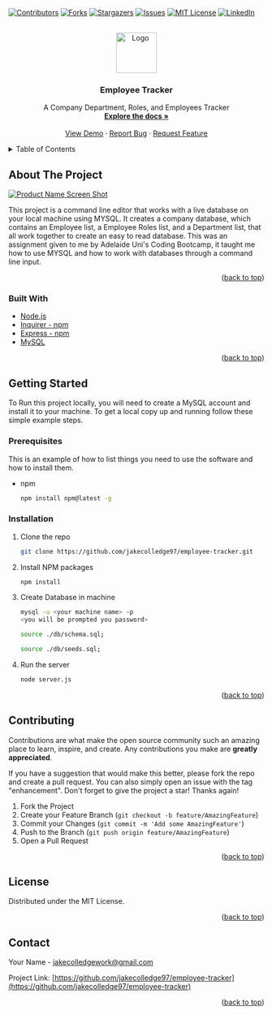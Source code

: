 <div id="top"></div>
<!--
*** Thanks for checking out the Best-README-Template. If you have a suggestion
*** that would make this better, please fork the repo and create a pull request
*** or simply open an issue with the tag "enhancement".
*** Don't forget to give the project a star!
*** Thanks again! Now go create something AMAZING! :D
-->



<!-- PROJECT SHIELDS -->
<!--
*** I'm using markdown "reference style" links for readability.
*** Reference links are enclosed in brackets [ ] instead of parentheses ( ).
*** See the bottom of this document for the declaration of the reference variables
*** for contributors-url, forks-url, etc. This is an optional, concise syntax you may use.
*** https://www.markdownguide.org/basic-syntax/#reference-style-links
-->
[![Contributors][contributors-shield]][contributors-url]
[![Forks][forks-shield]][forks-url]
[![Stargazers][stars-shield]][stars-url]
[![Issues][issues-shield]][issues-url]
[![MIT License][license-shield]][license-url]
[![LinkedIn][linkedin-shield]][linkedin-url]



<!-- PROJECT LOGO -->
<br />
<div align="center">
  <a href="https://github.com/jakecolledge97/employee-tracker">
    <img src="images/logo.png" alt="Logo" width="80" height="80">
  </a>

<h3 align="center">Employee Tracker</h3>

  <p align="center">
    A Company Department, Roles, and Employees Tracker
    <br />
    <a href="https://github.com/jakecolledge97/employee-tracker"><strong>Explore the docs »</strong></a>
    <br />
    <br />
    <a href="https://github.com/jakecolledge97/employee-tracker">View Demo</a>
    ·
    <a href="https://github.com/jakecolledge97/employee-tracker/issues">Report Bug</a>
    ·
    <a href="https://github.com/jakecolledge97/employee-tracker/issues">Request Feature</a>
  </p>
</div>



<!-- TABLE OF CONTENTS -->
<details>
  <summary>Table of Contents</summary>
  <ol>
    <li>
      <a href="#about-the-project">About The Project</a>
      <ul>
        <li><a href="#built-with">Built With</a></li>
      </ul>
    </li>
    <li>
      <a href="#getting-started">Getting Started</a>
      <ul>
        <li><a href="#prerequisites">Prerequisites</a></li>
        <li><a href="#installation">Installation</a></li>
      </ul>
    </li>
    <li><a href="#contributing">Contributing</a></li>
    <li><a href="#license">License</a></li>
    <li><a href="#contact">Contact</a></li>
  </ol>
</details>



<!-- ABOUT THE PROJECT -->
## About The Project

[![Product Name Screen Shot][product-screenshot]](https://example.com)

This project is a command line editor that works with a live database on your local machine using MYSQL. It creates a company database, which contains an Employee list, a Employee Roles list, and a Department list, that all work together to create an easy to read database. This was an assignment given to me by Adelaide Uni's Coding Bootcamp, it taught me how to use MYSQL and how to work with databases through a command line input.

<p align="right">(<a href="#top">back to top</a>)</p>



### Built With

* [Node.js](https://nodejs.org/en/)
* [Inquirer - npm](https://www.npmjs.com/package/inquirer)
* [Express - npm](https://www.npmjs.com/package/express)
* [MySQL](https://www.mysql.com/downloads/)


<p align="right">(<a href="#top">back to top</a>)</p>



<!-- GETTING STARTED -->
## Getting Started

To Run this project locally, you will need to create a MySQL account and install it to your machine.
To get a local copy up and running follow these simple example steps.

### Prerequisites

This is an example of how to list things you need to use the software and how to install them.
* npm
  ```sh
  npm install npm@latest -g
  ```

### Installation

1. Clone the repo
   ```sh
   git clone https://github.com/jakecolledge97/employee-tracker.git
   ```
2. Install NPM packages
   ```sh
   npm install
   ```
3. Create Database in machine 
   ```sh
   mysql -u <your machine name> -p 
   <you will be prompted you password>

   source ./db/schema.sql;

   source ./db/seeds.sql;
   ```
4. Run the server
   ```sh
   node server.js
   ```

<p align="right">(<a href="#top">back to top</a>)</p>


<!-- CONTRIBUTING -->
## Contributing

Contributions are what make the open source community such an amazing place to learn, inspire, and create. Any contributions you make are **greatly appreciated**.

If you have a suggestion that would make this better, please fork the repo and create a pull request. You can also simply open an issue with the tag "enhancement".
Don't forget to give the project a star! Thanks again!

1. Fork the Project
2. Create your Feature Branch (`git checkout -b feature/AmazingFeature`)
3. Commit your Changes (`git commit -m 'Add some AmazingFeature'`)
4. Push to the Branch (`git push origin feature/AmazingFeature`)
5. Open a Pull Request

<p align="right">(<a href="#top">back to top</a>)</p>



<!-- LICENSE -->
## License

Distributed under the MIT License.
<p align="right">(<a href="#top">back to top</a>)</p>



<!-- CONTACT -->
## Contact

Your Name - jakecolledgework@gmail.com

Project Link: [https://github.com/jakecolledge97/employee-tracker](https://github.com/jakecolledge97/employee-tracker)

<p align="right">(<a href="#top">back to top</a>)</p>


<!-- MARKDOWN LINKS & IMAGES -->
<!-- https://www.markdownguide.org/basic-syntax/#reference-style-links -->
[contributors-shield]: https://img.shields.io/github/contributors/jakecolledge97/employee-tracker.svg?style=for-the-badge
[contributors-url]: https://github.com/jakecolledge97/employee-tracker/graphs/contributors
[forks-shield]: https://img.shields.io/github/forks/jakecolledge97/employee-tracker.svg?style=for-the-badge
[forks-url]: https://github.com/jakecolledge97/employee-tracker/network/members
[stars-shield]: https://img.shields.io/github/stars/jakecolledge97/employee-tracker.svg?style=for-the-badge
[stars-url]: https://github.com/jakecolledge97/employee-tracker/stargazers
[issues-shield]: https://img.shields.io/github/issues/jakecolledge97/employee-tracker.svg?style=for-the-badge
[issues-url]: https://github.com/jakecolledge97/employee-tracker/issues
[license-shield]: https://img.shields.io/github/license/jakecolledge97/employee-tracker.svg?style=for-the-badge
[license-url]: https://github.com/jakecolledge97/employee-tracker/blob/master/LICENSE.txt
[linkedin-shield]: https://img.shields.io/badge/-LinkedIn-black.svg?style=for-the-badge&logo=linkedin&colorB=555
[linkedin-url]: https://linkedin.com/in/jake-colledge-462986223
[product-screenshot]: images/screenshot.png
